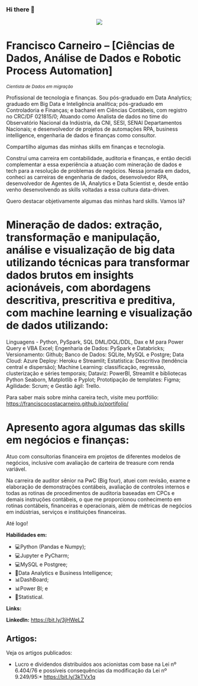 ### Hi there 👋

<!--
**franciscocarneiro/franciscocarneiro** is a ✨ _special_ ✨ repository because its `README.md` (this file) appears on your GitHub profile.
Here are some ideas to get you started:
- 🔭 I’m currently working on ...
- 🌱 I’m currently learning ...
- 👯 I’m looking to collaborate on ...
- 🤔 I’m looking for help with ...
- 💬 Ask me about ...
- 📫 How to reach me: ...
- 😄 Pronouns: ...
- ⚡ Fun fact: ...
-->
<p align="center">
  <img src="https://github.com/carlosfab/template_portfolio/raw/master/banner.png" >
</p>

# Francisco Carneiro – [Ciências de Dados, Análise de Dados e Robotic Process Automation]
<sub>*Cientista de Dados em migração*</sub>

Profissional de tecnologia e finanças. Sou pós-graduado em Data Analytics; graduado em Big Data e Inteligência analítica; pós-graduado em Controladoria e Finanças; e bacharel em Ciências Contábeis, com registro no CRC/DF 021815/0; Atuando como Analista de dados no time do Observatório Nacional da Indústria, da CNI, SESI, SENAI Departamentos Nacionais; e desenvolvedor de projetos de automações RPA, business intelligence, engenharia de dados e finanças como consultor.

Compartilho algumas das minhas skills em finanças e tecnologia.

Construí uma carreira em contabilidade, auditoria e finanças, e então decidi complementar a essa experiência a atuação com mineração de dados e tech para a resolução de problemas de negócios. Nessa jornada em dados, conheci as carreiras de engenharia de dados, desenvolvedor RPA, desenvolvedor de Agentes de IA, Analytics e Data Scientist e, desde então venho desenvolvendo as skills voltadas a essa cultura data-driven.

Quero destacar objetivamente algumas das minhas hard skills. Vamos lá?

# Mineração de dados: extração, transformação e manipulação, análise e visualização de big data utilizando técnicas para transformar dados brutos em insights acionáveis, com abordagens descritiva, prescritiva e preditiva, com machine learning e visualização de dados utilizando:

Linguagens - Python, PySpark, SQL DML/DQL/DDL, Dax e M para Power Query e VBA Excel;
Engenharia de Dados: PySpark e Databricks;
Versionamento: Github; 
Banco de Dados: SQLite, MySQL e Postgre;
Data Cloud: Azure
Deploy: Heroku e Streamlit;
Estatística: Descritiva (tendência central e dispersão);
Machine Learning: classificação, regressão, clusterização e séries temporais;
Dataviz: PowerBI, Streamlit e bibliotecas Python Seaborn, Matplotlib e Pyplot;
Prototipação de templates: Figma; 
Agilidade: Scrum; e
Gestão ágil: Trello.

Para saber mais sobre minha careira tech, visite meu portfólio: https://franciscocostacarneiro.github.io/portifolio/

# Apresento agora algumas das skills em negócios e finanças:

Atuo com consultorias financeira em projetos de diferentes modelos de negócios, inclusive com avaliação de carteira de treasure com renda variável.

Na carreira de auditor sênior na PwC (Big four), atuei com revisão, exame e elaboração de demonstrações contábeis, avaliação de controles internos e todas as rotinas de procedimentos de auditoria baseadas em CPCs e demais instruções contábeis, o que me proporcionou conhecimento em rotinas contábeis, financeiras e operacionais, além de métricas de negócios em indústrias, serviços e instituições financeiras.

Até logo!

**Habilidades em:** 
- 💻Python (Pandas e Numpy);
- 💻Jupyter e PyCharm;
- 💻MySQL e Postgree;
- 📁Data Analytics e Business Intelligence;
- 📊DashBoard; 
- 📊Power BI; e
- 📙Statistical.

**Links:**

**LinkedIn:** https://bit.ly/3jHWeLZ

## Artigos:
Veja os artigos publicados:

* Lucro e dividendos distribuídos aos acionistas com base na Lei nº 6.404/76 e possíveis consequências da modificação da Lei nº 9.249/95:* https://bit.ly/3kTVx1q
